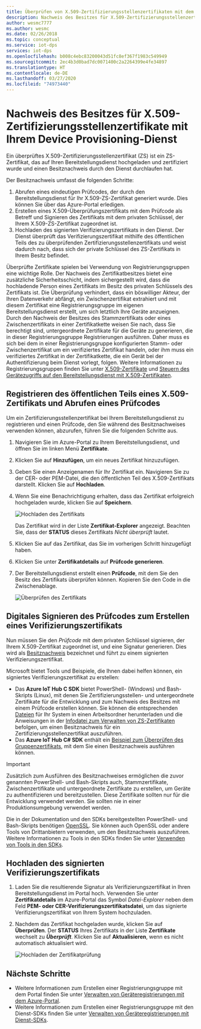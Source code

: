 ```yaml
---
title: Überprüfen von X.509-Zertifizierungsstellenzertifikaten mit dem Azure IoT Hub Device Provisioning-Dienst
description: Nachweis des Besitzes für X.509-Zertifizierungsstellenzertifikate mit dem Azure IoT Hub Device Provisioning-Dienst (Device Provisioning Service, DPS)
author: wesmc7777
ms.author: wesmc
ms.date: 02/26/2018
ms.topic: conceptual
ms.service: iot-dps
services: iot-dps
ms.openlocfilehash: b008c4ebc83200043d51fc8ef367f1983c549949
ms.sourcegitcommit: 2ec4b3d0bad7dc0071400c2a2264399e4fe34897
ms.translationtype: HT
ms.contentlocale: de-DE
ms.lasthandoff: 03/27/2020
ms.locfileid: "74973440"
---
```

# <a name="how-to-do-proof-of-possession-for-x509-ca-certificates-with-your-device-provisioning-service"></a>Nachweis des Besitzes für X.509-Zertifizierungsstellenzertifikate mit Ihrem Device Provisioning-Dienst

Ein überprüftes X.509-Zertifizierungsstellenzertifikat (ZS) ist ein ZS-Zertifikat, das auf Ihren Bereitstellungsdienst hochgeladen und zertifiziert wurde und einen Besitznachweis durch den Dienst durchlaufen hat. 

Der Besitznachweis umfasst die folgenden Schritte:
1. Abrufen eines eindeutigen Prüfcodes, der durch den Bereitstellungsdienst für Ihr X.509-ZS-Zertifikat generiert wurde. Dies können Sie über das Azure-Portal erledigen.
2. Erstellen eines X.509-Überprüfungszertifikats mit dem Prüfcode als Betreff und Signieren des Zertifikats mit dem privaten Schlüssel, der Ihrem X.509-ZS-Zertifikat zugeordnet ist.
3. Hochladen des signierten Verifizierungszertifikats in den Dienst. Der Dienst überprüft das Verifizierungszertifikat mithilfe des öffentlichen Teils des zu überprüfenden Zertifizierungsstellenzertifikats und weist dadurch nach, dass sich der private Schlüssel des ZS-Zertifikats in Ihrem Besitz befindet.

Überprüfte Zertifikate spielen bei Verwendung von Registrierungsgruppen eine wichtige Rolle. Der Nachweis des Zertifikatbesitzes bietet eine zusätzliche Sicherheitsschicht, indem sichergestellt wird, dass die hochladende Person eines Zertifikats im Besitz des privaten Schlüssels des Zertifikats ist. Die Überprüfung verhindert, dass ein böswilliger Akteur, der Ihren Datenverkehr abfängt, ein Zwischenzertifikat extrahiert und mit diesem Zertifikat eine Registrierungsgruppe im eigenen Bereitstellungsdienst erstellt, um sich letztlich Ihre Geräte anzueignen. Durch den Nachweis der Besitzes des Stammzertifikats oder eines Zwischenzertifikats in einer Zertifikatkette weisen Sie nach, dass Sie berechtigt sind, untergeordnete Zertifikate für die Geräte zu generieren, die in dieser Registrierungsgruppe Registrierungen ausführen. Daher muss es sich bei dem in einer Registrierungsgruppe konfigurierten Stamm- oder Zwischenzertifikat um ein verifiziertes Zertifikat handeln, oder ihm muss ein verifiziertes Zertifikat in der Zertifikatkette, die ein Gerät bei der Authentifizierung beim Dienst vorlegt, folgen. Weitere Informationen zu Registrierungsgruppen finden Sie unter [X.509-Zertifikate](concepts-security.md#x509-certificates) und [Steuern des Gerätezugriffs auf den Bereitstellungsdienst mit X.509-Zertifikaten](concepts-security.md#controlling-device-access-to-the-provisioning-service-with-x509-certificates).

## <a name="register-the-public-part-of-an-x509-certificate-and-get-a-verification-code"></a>Registrieren des öffentlichen Teils eines X.509-Zertifikats und Abrufen eines Prüfcodes

Um ein Zertifizierungsstellenzertifikat bei Ihrem Bereitstellungsdienst zu registrieren und einen Prüfcode, den Sie während des Besitznachweises verwenden können, abzurufen, führen Sie die folgenden Schritte aus. 

1. Navigieren Sie im Azure-Portal zu Ihrem Bereitstellungsdienst, und öffnen Sie im linken Menü **Zertifikate**. 
2. Klicken Sie auf **Hinzufügen**, um ein neues Zertifikat hinzuzufügen.
3. Geben Sie einen Anzeigenamen für Ihr Zertifikat ein. Navigieren Sie zu der CER- oder PEM-Datei, die den öffentlichen Teil des X.509-Zertifikats darstellt. Klicken Sie auf **Hochladen**.
4. Wenn Sie eine Benachrichtigung erhalten, dass das Zertifikat erfolgreich hochgeladen wurde, klicken Sie auf **Speichern**.

    ![Hochladen des Zertifikats](./media/how-to-verify-certificates/add-new-cert.png)  

   Das Zertifikat wird in der Liste **Zertifikat-Explorer** angezeigt. Beachten Sie, dass der **STATUS** dieses Zertifikats *Nicht überprüft* lautet.

5. Klicken Sie auf das Zertifikat, das Sie im vorherigen Schritt hinzugefügt haben.

6. Klicken Sie unter **Zertifikatdetails** auf **Prüfcode generieren**.

7. Der Bereitstellungsdienst erstellt einen **Prüfcode**, mit dem Sie den Besitz des Zertifikats überprüfen können. Kopieren Sie den Code in die Zwischenablage. 

   ![Überprüfen des Zertifikats](./media/how-to-verify-certificates/verify-cert.png)  

## <a name="digitally-sign-the-verification-code-to-create-a-verification-certificate"></a>Digitales Signieren des Prüfcodes zum Erstellen eines Verifizierungszertifikats

Nun müssen Sie den *Prüfcode* mit dem privaten Schlüssel signieren, der Ihrem X.509-Zertifikat zugeordnet ist, und eine Signatur generieren. Dies wird als [Besitznachweis](https://tools.ietf.org/html/rfc5280#section-3.1) bezeichnet und führt zu einem signierten Verifizierungszertifikat.

Microsoft bietet Tools und Beispiele, die Ihnen dabei helfen können, ein signiertes Verifizierungszertifikat zu erstellen: 

- Das **Azure IoT Hub C SDK** bietet PowerShell- (Windows) und Bash-Skripts (Linux), mit denen Sie Zertifizierungsstellen- und untergeordnete Zertifikate für die Entwicklung und zum Nachweis des Besitzes mit einem Prüfcode erstellen können. Sie können die entsprechenden [Dateien](https://github.com/Azure/azure-iot-sdk-c/tree/master/tools/CACertificates) für Ihr System in einen Arbeitsordner herunterladen und die Anweisungen in der [Infodatei zum Verwalten von ZS-Zertifikaten](https://github.com/Azure/azure-iot-sdk-c/blob/master/tools/CACertificates/CACertificateOverview.md) befolgen, um einen Besitznachweis für ein Zertifizierungsstellenzertifikat auszuführen. 
- Das **Azure IoT Hub C# SDK** enthält ein [Beispiel zum Überprüfen des Gruppenzertifikats](https://github.com/Azure-Samples/azure-iot-samples-csharp/tree/master/provisioning/Samples/service/GroupCertificateVerificationSample), mit dem Sie einen Besitznachweis ausführen können.
 
> [!IMPORTANT]
> Zusätzlich zum Ausführen des Besitznachweises ermöglichen die zuvor genannten PowerShell- und Bash-Skripts auch, Stammzertifikate, Zwischenzertifikate und untergeordnete Zertifikate zu erstellen, um Geräte zu authentifizieren und bereitzustellen. Diese Zertifikate sollten nur für die Entwicklung verwendet werden. Sie sollten nie in einer Produktionsumgebung verwendet werden. 

Die in der Dokumentation und den SDKs bereitgestellten PowerShell- und Bash-Skripts benötigen [OpenSSL](https://www.openssl.org/). Sie können auch OpenSSL oder andere Tools von Drittanbietern verwenden, um den Besitznachweis auszuführen. Weitere Informationen zu Tools in den SDKs finden Sie unter [Verwenden von Tools in den SDKs](how-to-use-sdk-tools.md). 


## <a name="upload-the-signed-verification-certificate"></a>Hochladen des signierten Verifizierungszertifikats

1. Laden Sie die resultierende Signatur als Verifizierungszertifikat in Ihren Bereitstellungsdienst im Portal hoch. Verwenden Sie unter **Zertifikatdetails** im Azure-Portal das Symbol _Datei-Explorer_ neben dem Feld **PEM- oder CER-Verifizierungszertifikatsdatei**, um das signierte Verifizierungszertifikat von Ihrem System hochzuladen.

2. Nachdem das Zertifikat hochgeladen wurde, klicken Sie auf **Überprüfen**. Der **STATUS** Ihres Zertifikats in der Liste **Zertifikate** wechselt zu **_Überprüft_**. Klicken Sie auf **Aktualisieren**, wenn es nicht automatisch aktualisiert wird.

   ![Hochladen der Zertifikatprüfung](./media/how-to-verify-certificates/upload-cert-verification.png)  

## <a name="next-steps"></a>Nächste Schritte

- Weitere Informationen zum Erstellen einer Registrierungsgruppe mit dem Portal finden Sie unter [Verwalten von Geräteregistrierungen mit dem Azure-Portal](how-to-manage-enrollments.md).
- Weitere Informationen zum Erstellen einer Registrierungsgruppe mit den Dienst-SDKs finden Sie unter [Verwalten von Geräteregistrierungen mit Dienst-SDKs](how-to-manage-enrollments-sdks.md).










